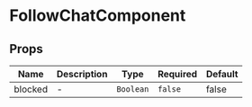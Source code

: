 # FollowChatComponent

## Props

<!-- @vuese:FollowChatComponent:props:start -->
|Name|Description|Type|Required|Default|
|---|---|---|---|---|
|blocked|-|`Boolean`|`false`|false|

<!-- @vuese:FollowChatComponent:props:end -->


